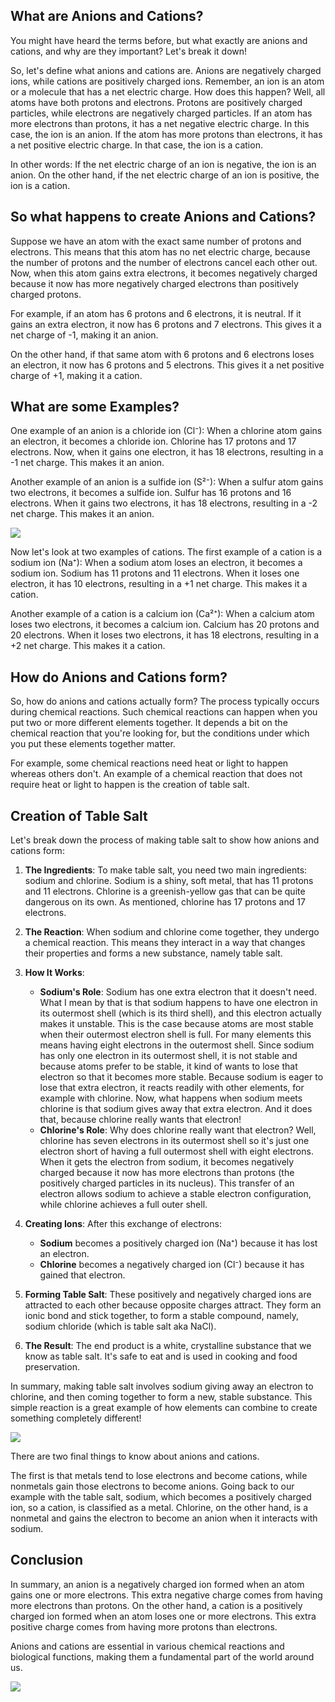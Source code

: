 ## What are Anions and Cations?

You might have heard the terms before, but what exactly are anions and cations, and why are they important? Let's break it down!

So, let's define what anions and cations are. Anions are negatively charged ions, while cations are positively charged ions. Remember, an ion is an atom or a molecule that has a net electric charge. How does this happen? Well, all atoms have both protons and electrons. Protons are positively charged particles, while electrons are negatively charged particles. If an atom has more electrons than protons, it has a net negative electric charge. In this case, the ion is an anion. If the atom has more protons than electrons, it has a net positive electric charge. In that case, the ion is a cation.

In other words: If the net electric charge of an ion is negative, the ion is an anion. On the other hand, if the net electric charge of an ion is positive, the ion is a cation.

## So what happens to create Anions and Cations?

Suppose we have an atom with the exact same number of protons and electrons. This means that this atom has no net electric charge, because the number of protons and the number of electrons cancel each other out. Now, when this atom gains extra electrons, it becomes negatively charged because it now has more negatively charged electrons than positively charged protons.

For example, if an atom has 6 protons and 6 electrons, it is neutral. If it gains an extra electron, it now has 6 protons and 7 electrons. This gives it a net charge of -1, making it an anion.

On the other hand, if that same atom with 6 protons and 6 electrons loses an electron, it now has 6 protons and 5 electrons. This gives it a net positive charge of +1, making it a cation.

## What are some Examples?

One example of an anion is a chloride ion (Cl⁻): When a chlorine atom gains an electron, it becomes a chloride ion. Chlorine has 17 protons and 17 electrons. Now, when it gains one electron, it has 18 electrons, resulting in a -1 net charge. This makes it an anion.

Another example of an anion is a sulfide ion (S²⁻): When a sulfur atom gains two electrons, it becomes a sulfide ion. Sulfur has 16 protons and 16 electrons. When it gains two electrons, it has 18 electrons, resulting in a -2 net charge. This makes it an anion.

![](/images/001%20Anions%20and%20Cations/Anions%20vs%20Cations%20Crash%20Course%20for%20Class%2011%20Test.jpg)

Now let's look at two examples of cations.
The first example of a cation is a sodium ion (Na⁺): When a sodium atom loses an electron, it becomes a sodium ion. Sodium has 11 protons and 11 electrons. When it loses one electron, it has 10 electrons, resulting in a +1 net charge. This makes it a cation.

Another example of a cation is a calcium ion (Ca²⁺): When a calcium atom loses two electrons, it becomes a calcium ion. Calcium has 20 protons and 20 electrons. When it loses two electrons, it has 18 electrons, resulting in a +2 net charge. This makes it a cation.

## How do Anions and Cations form?

So, how do anions and cations actually form?
The process typically occurs during chemical reactions. Such chemical reactions can happen when you put two or more different elements together. It depends a bit on the chemical reaction that you're looking for, but the conditions under which you put these elements together matter.

For example, some chemical reactions need heat or light to happen whereas others don't. An example of a chemical reaction that does not require heat or light to happen is the creation of table salt.

## Creation of Table Salt

Let's break down the process of making table salt to show how anions and cations form:

1. **The Ingredients**: To make table salt, you need two main ingredients: sodium and chlorine. Sodium is a shiny, soft metal, that has 11 protons and 11 electrons. Chlorine is a greenish-yellow gas that can be quite dangerous on its own. As mentioned, chlorine has 17 protons and 17 electrons.

2. **The Reaction**: When sodium and chlorine come together, they undergo a chemical reaction. This means they interact in a way that changes their properties and forms a new substance, namely table salt.

3. **How It Works**:
   - **Sodium's Role**: Sodium has one extra electron that it doesn't need. What I mean by that is that sodium happens to have one electron in its outermost shell (which is its third shell), and this electron actually makes it unstable. This is the case because atoms are most stable when their outermost electron shell is full. For many elements this means having eight electrons in the outermost shell. Since sodium has only one electron in its outermost shell, it is not stable and because atoms prefer to be stable, it kind of wants to lose that electron so that it becomes more stable. Because sodium is eager to lose that extra electron, it reacts readily with other elements, for example with chlorine. Now, what happens when sodium meets chlorine is that sodium gives away that extra electron. And it does that, because chlorine really wants that electron!
   - **Chlorine's Role**: Why does chlorine really want that electron? Well, chlorine has seven electrons in its outermost shell so it's just one electron short of having a full outermost shell with eight electrons. When it gets the electron from sodium, it becomes negatively charged because it now has more electrons than protons (the positively charged particles in its nucleus). This transfer of an electron allows sodium to achieve a stable electron configuration, while chlorine achieves a full outer shell.

4. **Creating Ions**: After this exchange of electrons:
   - **Sodium** becomes a positively charged ion (Na⁺) because it has lost an electron.
   - **Chlorine** becomes a negatively charged ion (Cl⁻) because it has gained that electron.

5. **Forming Table Salt**: These positively and negatively charged ions are attracted to each other because opposite charges attract. They form an ionic bond and stick together, to form a stable compound, namely, sodium chloride (which is table salt aka NaCl).

6. **The Result**: The end product is a white, crystalline substance that we know as table salt. It's safe to eat and is used in cooking and food preservation.

In summary, making table salt involves sodium giving away an electron to chlorine, and then coming together to form a new, stable substance. This simple reaction is a great example of how elements can combine to create something completely different!

![](/images/001%20Anions%20and%20Cations/Anions%20vs%20Cations%20Crash%20Course%20for%20Class%2011%20Test.jpg)

There are two final things to know about anions and cations.

The first is that metals tend to lose electrons and become cations, while nonmetals gain those electrons to become anions. Going back to our example with the table salt, sodium, which becomes a positively charged ion, so a cation, is classified as a metal. Chlorine, on the other hand, is a nonmetal and gains the electron to become an anion when it interacts with sodium.

## Conclusion

In summary, an anion is a negatively charged ion formed when an atom gains one or more electrons. This extra negative charge comes from having more electrons than protons. On the other hand, a cation is a positively charged ion formed when an atom loses one or more electrons. This extra positive charge comes from having more protons than electrons.

Anions and cations are essential in various chemical reactions and biological functions, making them a fundamental part of the world around us.

![](/images/001%20Anions%20and%20Cations/Anions%20vs%20Cations%20Crash%20Course%20for%20Class%2011%20Test.jpg)